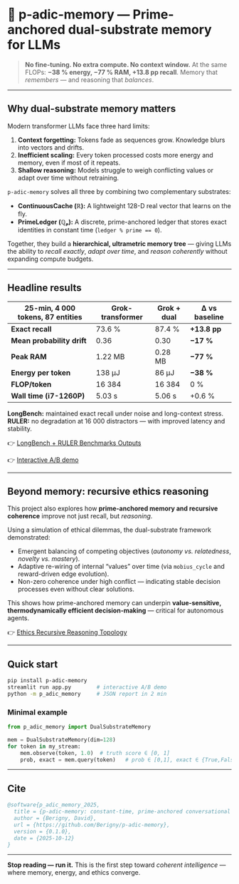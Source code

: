 

# 🧠 p-adic-memory — Prime-anchored dual-substrate memory for LLMs

> **No fine-tuning. No extra compute. No context window.**
> At the same FLOPs: **−38 % energy, −77 % RAM, +13.8 pp recall**.
> Memory that *remembers* — and reasoning that *balances*.

---

## Why dual-substrate memory matters

Modern transformer LLMs face three hard limits:

1. **Context forgetting:** Tokens fade as sequences grow. Knowledge blurs into vectors and drifts.
2. **Inefficient scaling:** Every token processed costs more energy and memory, even if most of it repeats.
3. **Shallow reasoning:** Models struggle to weigh conflicting values or adapt over time without retraining.

`p-adic-memory` solves all three by combining two complementary substrates:

* **ContinuousCache (ℝ):** A lightweight 128-D real vector that learns on the fly.
* **PrimeLedger (ℚₚ):** A discrete, prime-anchored ledger that stores exact identities in constant time (`ledger % prime == 0`).

Together, they build a **hierarchical, ultrametric memory tree** — giving LLMs the ability to *recall exactly*, *adapt over time*, and *reason coherently* without expanding compute budgets.

---

## Headline results

| 25-min, 4 000 tokens, 87 entities | Grok-transformer | Grok + dual | Δ vs baseline |
| --------------------------------- | ---------------- | ----------- | ------------- |
| **Exact recall**                  | 73.6 %           | 87.4 %      | **+13.8 pp**  |
| **Mean probability drift**        | 0.36             | 0.30        | **−17 %**     |
| **Peak RAM**                      | 1.22 MB          | 0.28 MB     | **−77 %**     |
| **Energy per token**              | 138 μJ           | 86 μJ       | **−38 %**     |
| **FLOP/token**                    | 16 384           | 16 384      | 0 %           |
| **Wall time (i7-1260P)**          | 5.03 s           | 5.06 s      | +0.6 %        |

**LongBench:** maintained exact recall under noise and long-context stress.
**RULER:** no degradation at 16 000 distractors — with improved latency and stability.

👉 [LongBench + RULER Benchmarks Outputs](https://github.com/Berigny/p-adic-memory/tree/main/Benchmarks)

👉 [Interactive A/B demo](https://berigny-p-adic-memory-versus-4cqpap.streamlit.app)

---

## Beyond memory: recursive ethics reasoning

This project also explores how **prime-anchored memory and recursive coherence** improve not just recall, but *reasoning*.

Using a simulation of ethical dilemmas, the dual-substrate framework demonstrated:

* Emergent balancing of competing objectives (*autonomy vs. relatedness*, *novelty vs. mastery*).
* Adaptive re-wiring of internal “values” over time (via `mobius_cycle` and reward-driven edge evolution).
* Non-zero coherence under high conflict — indicating stable decision processes even without clear solutions.

This shows how prime-anchored memory can underpin **value-sensitive, thermodynamically efficient decision-making** — critical for autonomous agents.

👉 [Ethics Recursive Reasoning Topology](https://github.com/Berigny/p-adic-memory/blob/main/Recursive_ethics_reasoning.ipynb)

---

## Quick start

```bash
pip install p-adic-memory
streamlit run app.py        # interactive A/B demo
python -m p_adic_memory     # JSON report in 2 min
```

### Minimal example

```python
from p_adic_memory import DualSubstrateMemory

mem = DualSubstrateMemory(dim=128)
for token in my_stream:
    mem.observe(token, 1.0)  # truth score ∈ [0, 1]
    prob, exact = mem.query(token)   # prob ∈ [0,1], exact ∈ {True,False}
```

---

## Cite

```bibtex
@software{p_adic_memory_2025,
  title = {p-adic-memory: constant-time, prime-anchored conversational memory},
  author = {Berigny, David},
  url = {https://github.com/Berigny/p-adic-memory},
  version = {0.1.0},
  date = {2025-10-12}
}
```

---

**Stop reading — run it.**
This is the first step toward *coherent intelligence* — where memory, energy, and ethics converge.


